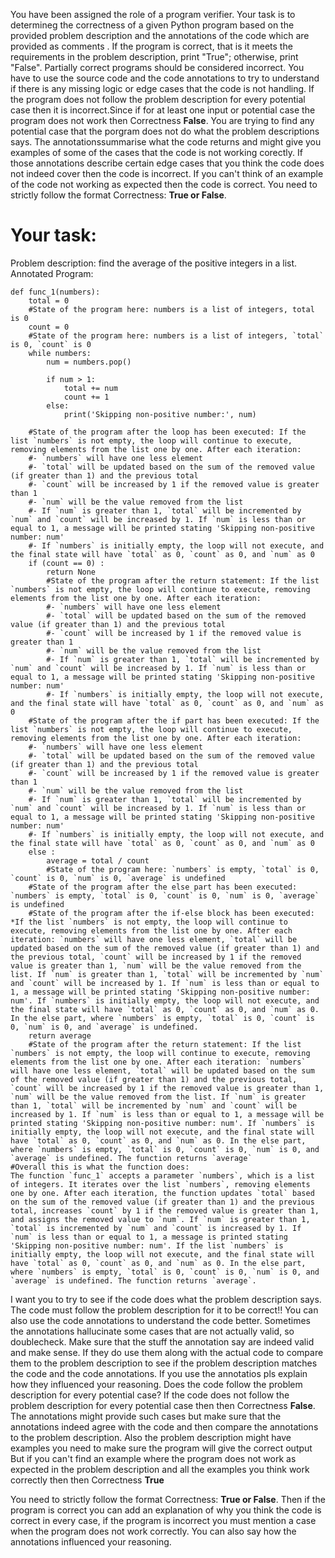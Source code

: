 
You have been assigned the role of a program verifier. Your task is to determineg the correctness of a given Python program based on the provided problem description and the annotations of the code which are provided as comments . If the program is correct, that is it meets the requirements in the problem description, print "True"; otherwise, print "False". Partially correct programs should be considered incorrect. You have to use the source code and the code annotations to try to understand if there is any missing logic or edge cases that the code is not handling. 
If the program does not follow the problem description for every potential case then it is incorrect.Since if for at least one input or potential case the program does not work then Correctness **False**.
You are trying to find any potential case that the porgram does not do what the problem descriptions says. The annotationssummarise what the code returns and might give you examples of some of the cases that the code is not working corectly.
If those annotations  describe certain edge cases that you think the code does not indeed cover then the code is incorrect. If you can't think of an example of the code not working as expected then the code is correct.
You need to strictly follow the format Correctness: **True or False**.

# Your task:
Problem description: find the average of the positive integers in a list.
Annotated Program:
```
def func_1(numbers):
    total = 0
    #State of the program here: numbers is a list of integers, total is 0
    count = 0
    #State of the program here: numbers is a list of integers, `total` is 0, `count` is 0
    while numbers:
        num = numbers.pop()
        
        if num > 1:
            total += num
            count += 1
        else:
            print('Skipping non-positive number:', num)
        
    #State of the program after the loop has been executed: If the list `numbers` is not empty, the loop will continue to execute, removing elements from the list one by one. After each iteration: 
    #- `numbers` will have one less element
    #- `total` will be updated based on the sum of the removed value (if greater than 1) and the previous total
    #- `count` will be increased by 1 if the removed value is greater than 1
    #- `num` will be the value removed from the list
    #- If `num` is greater than 1, `total` will be incremented by `num` and `count` will be increased by 1. If `num` is less than or equal to 1, a message will be printed stating 'Skipping non-positive number: num'
    #- If `numbers` is initially empty, the loop will not execute, and the final state will have `total` as 0, `count` as 0, and `num` as 0
    if (count == 0) :
        return None
        #State of the program after the return statement: If the list `numbers` is not empty, the loop will continue to execute, removing elements from the list one by one. After each iteration: 
        #- `numbers` will have one less element
        #- `total` will be updated based on the sum of the removed value (if greater than 1) and the previous total
        #- `count` will be increased by 1 if the removed value is greater than 1
        #- `num` will be the value removed from the list
        #- If `num` is greater than 1, `total` will be incremented by `num` and `count` will be increased by 1. If `num` is less than or equal to 1, a message will be printed stating 'Skipping non-positive number: num'
        #- If `numbers` is initially empty, the loop will not execute, and the final state will have `total` as 0, `count` as 0, and `num` as 0
    #State of the program after the if part has been executed: If the list `numbers` is not empty, the loop will continue to execute, removing elements from the list one by one. After each iteration: 
    #- `numbers` will have one less element
    #- `total` will be updated based on the sum of the removed value (if greater than 1) and the previous total
    #- `count` will be increased by 1 if the removed value is greater than 1
    #- `num` will be the value removed from the list
    #- If `num` is greater than 1, `total` will be incremented by `num` and `count` will be increased by 1. If `num` is less than or equal to 1, a message will be printed stating 'Skipping non-positive number: num'
    #- If `numbers` is initially empty, the loop will not execute, and the final state will have `total` as 0, `count` as 0, and `num` as 0
    else :
        average = total / count
        #State of the program here: `numbers` is empty, `total` is 0, `count` is 0, `num` is 0, `average` is undefined
    #State of the program after the else part has been executed: `numbers` is empty, `total` is 0, `count` is 0, `num` is 0, `average` is undefined
    #State of the program after the if-else block has been executed: *If the list `numbers` is not empty, the loop will continue to execute, removing elements from the list one by one. After each iteration: `numbers` will have one less element, `total` will be updated based on the sum of the removed value (if greater than 1) and the previous total, `count` will be increased by 1 if the removed value is greater than 1, `num` will be the value removed from the list. If `num` is greater than 1, `total` will be incremented by `num` and `count` will be increased by 1. If `num` is less than or equal to 1, a message will be printed stating 'Skipping non-positive number: num'. If `numbers` is initially empty, the loop will not execute, and the final state will have `total` as 0, `count` as 0, and `num` as 0. In the else part, where `numbers` is empty, `total` is 0, `count` is 0, `num` is 0, and `average` is undefined.
    return average
    #State of the program after the return statement: If the list `numbers` is not empty, the loop will continue to execute, removing elements from the list one by one. After each iteration: `numbers` will have one less element, `total` will be updated based on the sum of the removed value (if greater than 1) and the previous total, `count` will be increased by 1 if the removed value is greater than 1, `num` will be the value removed from the list. If `num` is greater than 1, `total` will be incremented by `num` and `count` will be increased by 1. If `num` is less than or equal to 1, a message will be printed stating 'Skipping non-positive number: num'. If `numbers` is initially empty, the loop will not execute, and the final state will have `total` as 0, `count` as 0, and `num` as 0. In the else part, where `numbers` is empty, `total` is 0, `count` is 0, `num` is 0, and `average` is undefined. The function returns `average`
#Overall this is what the function does:
The function `func_1` accepts a parameter `numbers`, which is a list of integers. It iterates over the list `numbers`, removing elements one by one. After each iteration, the function updates `total` based on the sum of the removed value (if greater than 1) and the previous total, increases `count` by 1 if the removed value is greater than 1, and assigns the removed value to `num`. If `num` is greater than 1, `total` is incremented by `num` and `count` is increased by 1. If `num` is less than or equal to 1, a message is printed stating 'Skipping non-positive number: num'. If the list `numbers` is initially empty, the loop will not execute, and the final state will have `total` as 0, `count` as 0, and `num` as 0. In the else part, where `numbers` is empty, `total` is 0, `count` is 0, `num` is 0, and `average` is undefined. The function returns `average`.
```


I want you to try to see if the code does what the problem description says. The code must follow the problem description for it to be correct!!
You can also use the code annotations to understand the code better. Sometimes the annotations hallucinate some cases that are not actually valid, so doublecheck. Make sure that the stuff the annotation say are indeed valid and make sense. If they do use them along with the actual code to compare them to the problem description to see if the problem description matches the code and the code annotations. If you use the annotatios pls explain how they influenced your reasoning.
Does the code follow the problem description for every potential case?
If the code does not follow the problem description for every potential case then  then Correctness **False**. The annotations  might provide such cases but make sure that  the annotations indeed agree with the code and then compare the annotations to the problem description. Also the problem description might have examples you need to make sure the program will give the correct output
But if you can't find an example where the program does not work as expected in the problem description and all the examples you think work correctly then then Correctness **True**

You need to strictly follow the format Correctness: **True or False**. Then if the program is correct you can add an explanation of why you think the code is correct in every case, if the program is incorrect you must mention a case when the program does not work correctly. You can also say how the annotations influenced your reasoning.
